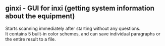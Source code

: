 ginxi - GUI for inxi (getting system information about the equipment)
---
Starts scanning immediately after starting without any questions.  
It contains 5 built-in color schemes, and can save individual paragraphs or the entire result to a file.
